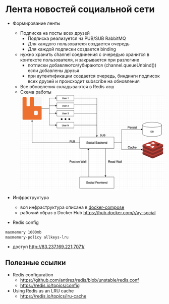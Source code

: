 # Лента новостей социальной сети


- Формирование ленты
  - Подписка на посты всех друзей
    - Подписка реализуется чз PUB/SUB RabbitMQ
    - Для каждого пользователя создается очередь
    - Для каждой подписки создается binding
  - нужно хранить channel соединения с очередью хранится в контексте пользователя, и закрывается при разлогине
    - потписки добавляются/убираются (channel.queueUnbind()) если добавлены друзья
    - при аутентификации создается очередь, биндинги подписок всех друзей и происходит subscribe на обновления
  - Все обновления складываются в Redis кэш
  - Схема работы
![alt text](rabbit-radis.png)


- Инфраструктура
  - вся инфраструктура описана в [docker-compose](docker-compose.yml)
  - рабочий образ в Docker Hub https://hub.docker.com/r/ay-social
- Redis config
```shell script
maxmemory 1000mb
maxmemory-policy allkeys-lru
```
- доступ http://83.237.169.221:7071/


## Полезные ссылки
- Redis configuration
  - https://github.com/antirez/redis/blob/unstable/redis.conf
  - https://redis.io/topics/config
- Using Redis as an LRU cache
  - https://redis.io/topics/lru-cache

